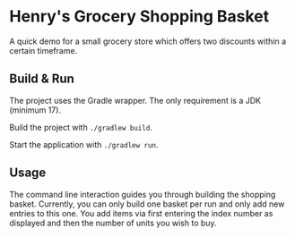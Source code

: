 # Henry's Grocery Shopping Basket

A quick demo for a small grocery store which offers two discounts within a certain timeframe.

## Build & Run

The project uses the Gradle wrapper. The only requirement is a JDK (minimum 17).

Build the project with `./gradlew build`.

Start the application with `./gradlew run`.

## Usage

The command line interaction guides you through building the shopping basket. Currently, you can only build one basket per run and only add new entries to this one.
You add items via first entering the index number as displayed and then the number of units you wish to buy.
